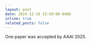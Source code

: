 ```yaml
---
layout: post
date: 2024-12-10 15:59:00-0400
inline: true
related_posts: false
---
```


One paper was accepted by AAAI 2025. 
